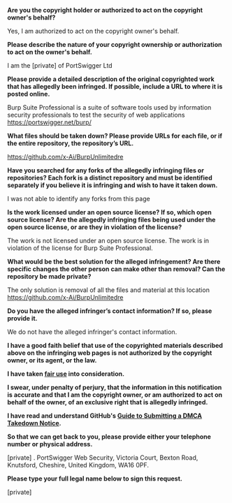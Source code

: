 **Are you the copyright holder or authorized to act on the copyright owner's behalf?**

Yes, I am authorized to act on the copyright owner's behalf.

**Please describe the nature of your copyright ownership or authorization to act on the owner's behalf.**

I am the [private] of PortSwigger Ltd

**Please provide a detailed description of the original copyrighted work that has allegedly been infringed. If possible, include a URL to where it is posted online.**

Burp Suite Professional is a suite of software tools used by information security professionals to test the security of web applications   https://portswigger.net/burp/

**What files should be taken down? Please provide URLs for each file, or if the entire repository, the repository’s URL.**

https://github.com/x-Ai/BurpUnlimitedre

**Have you searched for any forks of the allegedly infringing files or repositories? Each fork is a distinct repository and must be identified separately if you believe it is infringing and wish to have it taken down.**

I was not able to identify any forks from this page

**Is the work licensed under an open source license? If so, which open source license? Are the allegedly infringing files being used under the open source license, or are they in violation of the license?**

The work is not licensed under an open source license. The work is in violation of the license for Burp Suite Professional.

**What would be the best solution for the alleged infringement? Are there specific changes the other person can make other than removal? Can the repository be made private?**

The only solution is removal of all the files and material at this location https://github.com/x-Ai/BurpUnlimitedre

**Do you have the alleged infringer’s contact information? If so, please provide it.**

We do not have the alleged infringer's contact information.

**I have a good faith belief that use of the copyrighted materials described above on the infringing web pages is not authorized by the copyright owner, or its agent, or the law.**

**I have taken <a href="https://www.lumendatabase.org/topics/22">fair use</a> into consideration.**

**I swear, under penalty of perjury, that the information in this notification is accurate and that I am the copyright owner, or am authorized to act on behalf of the owner, of an exclusive right that is allegedly infringed.**

**I have read and understand GitHub's <a href="https://docs.github.com/articles/guide-to-submitting-a-dmca-takedown-notice/">Guide to Submitting a DMCA Takedown Notice</a>.**

**So that we can get back to you, please provide either your telephone number or physical address.**

[private]  .
PortSwigger Web Security, Victoria Court, Bexton Road, Knutsford, Cheshire, United Kingdom, WA16 0PF.

**Please type your full legal name below to sign this request.**

[private]
